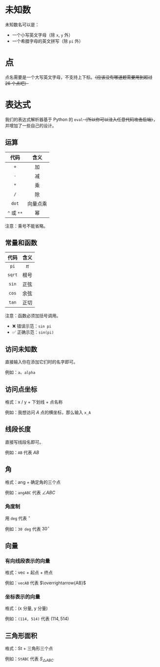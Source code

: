# 未知数

未知数名可以是：

- 一个小写英文字母（除 `x`, `y` 外）
- 一个希腊字母的英文拼写（除 `pi` 外）

# 点

点名需要是一个大写英文字母，不支持上下标。~~（应该没有哪道题需要用到超过 26 个点吧）~~

# 表达式

我们的表达式解析器基于 Python 的 `eval`~~（所以你可以注入任意代码攻击后端）~~，并增加了一些自己的设计。

## 运算

|    代码     |   含义   |
| :---------: | :------: |
|     `+`     |    加    |
|     `-`     |    减    |
|     `*`     |    乘    |
|     `/`     |    除    |
|    `dot`    | 向量点乘 |
| `^` 或 `**` |    幂    |

注意：乘号不能省略。

## 常量和函数

|  代码  | 含义  |
| :----: | :---: |
|  `pi`  | $\pi$ |
| `sqrt` | 根号  |
| `sin`  | 正弦  |
| `cos`  | 余弦  |
| `tan`  | 正切  |

注意：函数必须加括号调用。

- ❌ 错误示范：`sin pi`
- ✅️ 正确示范：`sin(pi)`

## 访问未知数

直接输入你在添加它们时的名字即可。

例如：`a`、`alpha`

## 访问点坐标

格式：x / y + 下划线 + 点名称

例如：我想访问 $A$ 点的横坐标，那么输入 `x_A`

## 线段长度

直接写线段名即可。

例如：`AB` 代表 $AB$

## 角

格式：ang + 确定角的三个点

例如：`angABC` 代表 $\angle ABC$

### 角度制

用 `deg` 代表 $^{\circ}$

例如：`30 deg` 代表 $30^{\circ}$

## 向量

### 有向线段表示的向量

格式：vec + 起点 + 终点

例如：`vecAB` 代表 $\overrightarrow{AB}$

### 坐标表示的向量

格式：(x 分量, y 分量)

例如：`(114, 514)` 代表 $(114, 514)$

## 三角形面积

格式：St + 三角形三个点

例如：`StABC` 代表 $S_{\triangle ABC}$
